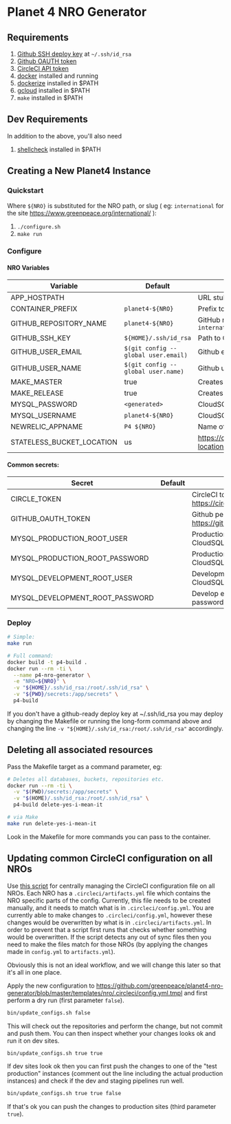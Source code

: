 # Planet 4 NRO Generator

## Requirements

1. [Github SSH deploy key](https://help.github.com/articles/generating-a-new-ssh-key-and-adding-it-to-the-ssh-agent/) at `~/.ssh/id_rsa`
2. [Github OAUTH token](https://github.com/settings/tokens)
3. [CircleCI API token](https://circleci.com/account/api)
4. [docker](https://docs.docker.com/install/) installed and running
5. [dockerize](https://github.com/jwilder/dockerize/releases) installed in $PATH
6. [gcloud](https://cloud.google.com/sdk/gcloud/) installed in $PATH
7. `make` installed in $PATH

## Dev Requirements

In addition to the above, you'll also need

1. [shellcheck](https://github.com/jwilder/dockerize/releases) installed in $PATH

## Creating a New Planet4 Instance

### Quickstart

Where `${NRO}` is substituted for the NRO path, or slug ( eg: `international` for the site <https://www.greenpeace.org/international/> ):

1. `./configure.sh`
2. `make run`

### Configure

#### NRO Variables

| Variable                  | Default                             | Description                                                                  |
| ------------------------- | ----------------------------------- | ---------------------------------------------------------------------------- |
| APP_HOSTPATH              |                                     | URL stub, eg: `/international`                                               |
| CONTAINER_PREFIX          | `planet4-${NRO}`                    | Prefix to name containers in the Helm release                                |
| GITHUB_REPOSITORY_NAME    | `planet4-${NRO}`                    | GitHub repository name, eg: `planet4-international`                          |
| GITHUB_SSH_KEY            | `${HOME}/.ssh/id_rsa`               | Path to GitHub SSH key                                                       |
| GITHUB_USER_EMAIL         | `$(git config --global user.email)` | Github email                                                                 |
| GITHUB_USER_NAME          | `$(git config --global user.name)`  | Github username                                                              |
| MAKE_MASTER               | true                                | Creates production environment resources                                     |
| MAKE_RELEASE              | true                                | Creates release environment resources                                        |
| MYSQL_PASSWORD            | `<generated>`                       | CloudSQL password                                                            |
| MYSQL_USERNAME            | `planet4-${NRO}`                    | CloudSQL username (will be created)                                          |
| NEWRELIC_APPNAME          | `P4 ${NRO}`                         | Name of application in NewRelic monitoring                                   |
| STATELESS_BUCKET_LOCATION | us                                  | <https://cloud.google.com/storage/docs/bucket-locations#available_locations> |

#### Common secrets:

| Secret                          | Default | Description                                                        |
| ------------------------------- | ------- | ------------------------------------------------------------------ |
| CIRCLE_TOKEN                    |         | CircleCI token: <https://circleci.com/account/api>                 |
| GITHUB_OAUTH_TOKEN              |         | Github personal access token: <https://github.com/settings/tokens> |
| MYSQL_PRODUCTION_ROOT_USER      |         | Production environment CloudSQL user with all privileges           |
| MYSQL_PRODUCTION_ROOT_PASSWORD  |         | Production environment CloudSQL password                           |
| MYSQL_DEVELOPMENT_ROOT_USER     |         | Development environment CloudSQL user with all privileges          |
| MYSQL_DEVELOPMENT_ROOT_PASSWORD |         | Develop environment CloudSQL password                              |

### Deploy

```bash
# Simple:
make run

# Full command:
docker build -t p4-build .
docker run --rm -ti \
  --name p4-nro-generator \
  -e "NRO=${NRO}" \
  -v "${HOME}/.ssh/id_rsa:/root/.ssh/id_rsa" \
  -v "${PWD}/secrets:/app/secrets" \
  p4-build
```

If you don't have a github-ready deploy key at ~/.ssh/id_rsa you may deploy by changing the Makefile or running the long-form command above and changing the line `-v "${HOME}/.ssh/id_rsa:/root/.ssh/id_rsa"` accordingly.

## Deleting all associated resources

Pass the Makefile target as a command parameter, eg:

```bash
# Deletes all databases, buckets, repositories etc.
docker run --rm -ti \
  -v "$(PWD)/secrets:/app/secrets" \
  -v "$(HOME)/.ssh/id_rsa:/root/.ssh/id_rsa" \
  p4-build delete-yes-i-mean-it

# via Make
make run delete-yes-i-mean-it
```

Look in the Makefile for more commands you can pass to the container.

## Updating common CircleCI configuration on all NROs

Use [this script](https://github.com/greenpeace/planet4-nro-generator/tree/master/bin/update_configs.sh) for centrally managing the CircleCI configuration file on all NROs.
Each NRO has a `.circleci/artifacts.yml` file which contains the NRO specific parts of the config. Currently, this file
needs to be created manually, and it needs to match what is in `.circleci/config.yml`. You are currently able to make
changes to `.circleci/config.yml`, however these changes would be overwritten by what is in `.circleci/artifacts.yml`.
In order to prevent that a script first runs that checks whether something would be overwritten. If the script detects
any out of sync files then you need to make the files match for those NROs (by applying the changes made in `config.yml`
to `artifacts.yml`).

Obviously this is not an ideal workflow, and we will change this later so that it's all in one place.

Apply the new configuration to https://github.com/greenpeace/planet4-nro-generator/blob/master/templates/nro/.circleci/config.yml.tmpl
and first perform a dry run (first parameter `false`).

```bash
bin/update_configs.sh false
```

This will check out the repositories and perform the change, but 
not commit and push them. You can then inspect whether your changes looks ok and run it on dev sites.

```bash
bin/update_configs.sh true true
```

If dev sites look ok then you can first push the changes to one of the "test production" instances (comment out the line including the
actual production instances) and check if the dev and staging pipelines run well.

```bash
bin/update_configs.sh true true false
```

If that's ok you can push the changes
to production sites (third parameter `true`).
